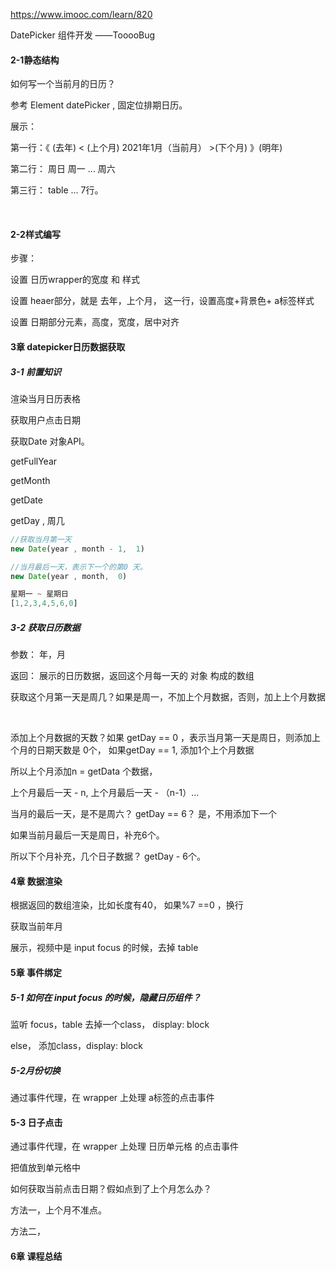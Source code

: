 https://www.imooc.com/learn/820

DatePicker 组件开发 ——TooooBug



#### 2-1静态结构

如何写一个当前月的日历？

参考 Element datePicker , 固定位排期日历。

展示：

第一行：《 (去年)  <  (上个月)    2021年1月（当前月）      >(下个月)  》(明年)

第二行： 周日  周一     ...  周六

第三行： table <tr></tr>  ... 7行。

​									

#### 2-2样式编写

步骤：

设置 日历wrapper的宽度 和 样式

设置 heaer部分，就是  去年，上个月， 这一行，设置高度+背景色+ a标签样式

设置 日期部分元素，高度，宽度，居中对齐



#### 3章 datepicker日历数据获取

##### 3-1 前置知识

渲染当月日历表格

获取用户点击日期



获取Date 对象API。 

getFullYear

getMonth

getDate

getDay ,  周几



```js
//获取当月第一天
new Date(year , month - 1,  1) 

//当月最后一天，表示下一个的第0 天。
new Date(year , month,  0)  

星期一 ~ 星期日
[1,2,3,4,5,6,0]
```



##### 3-2 获取日历数据

参数： 年，月

返回： 展示的日历数据，返回这个月每一天的 对象 构成的数组

​	获取这个月第一天是周几？如果是周一，不加上个月数据，否则，加上上个月数据

​	

添加上个月数据的天数？如果 getDay == 0 ，表示当月第一天是周日，则添加上个月的日期天数是 0个， 如果getDay == 1, 添加1个上个月数据

所以上个月添加n = getData 个数据，

上个月最后一天 - n,  上个月最后一天  - （n-1）...



当月的最后一天，是不是周六？ getDay == 6？ 是，不用添加下一个

如果当前月最后一天是周日，补充6个。

所以下个月补充，几个日子数据？ getDay - 6个。



#### 4章 数据渲染

根据返回的数组渲染，比如长度有40， 如果%7 ==0 ，换行

获取当前年月



展示，视频中是  input   focus 的时候，去掉 table

#### 5章 事件绑定

##### 5-1 如何在 input  focus 的时候，隐藏日历组件？

监听 focus，table  去掉一个class，   display: block 

else， 添加class，display: block



##### 5-2月份切换

通过事件代理，在 wrapper 上处理 a标签的点击事件

#### 5-3 日子点击

通过事件代理，在 wrapper 上处理  日历单元格 的点击事件

把值放到单元格中

如何获取当前点击日期？假如点到了上个月怎么办？

方法一，上个月不准点。

方法二，

#### 6章 课程总结



